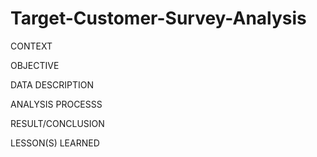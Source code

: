 # Target-Customer-Survey-Analysis

CONTEXT



OBJECTIVE


DATA DESCRIPTION


ANALYSIS PROCESSS


RESULT/CONCLUSION


LESSON(S) LEARNED

